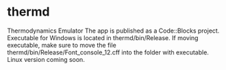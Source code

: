 # thermd
Thermodynamics Emulator
The app is published as a Code::Blocks project.
Executable for Windows is located in thermd/bin/Release.
If moving executable, make sure to move the file thermd/bin/Release/Font_console_12.cff into the folder with executable.
Linux version coming soon.
